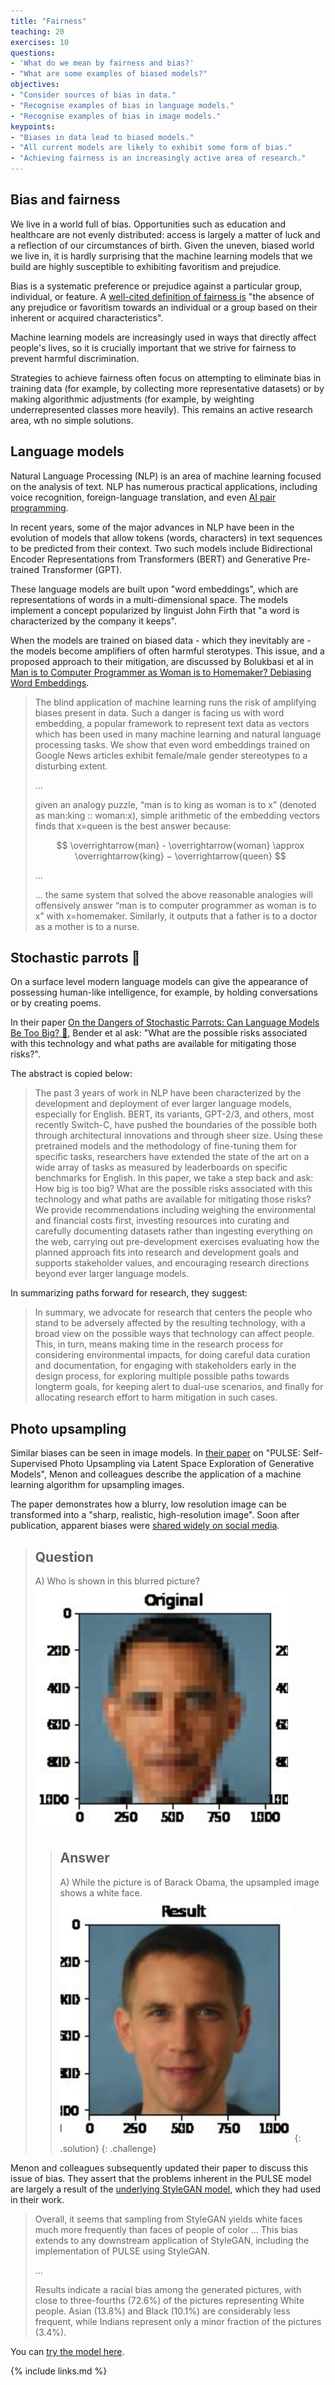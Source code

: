 ```yaml
---
title: "Fairness"
teaching: 20
exercises: 10
questions:
- 'What do we mean by fairness and bias?'
- "What are some examples of biased models?"
objectives:
- "Consider sources of bias in data."
- "Recognise examples of bias in language models."
- "Recognise examples of bias in image models."
keypoints:
- "Biases in data lead to biased models."
- "All current models are likely to exhibit some form of bias."
- "Achieving fairness is an increasingly active area of research."
---
```


## Bias and fairness

<!--

See: https://www.nature.com/articles/s41746-021-00549-7 Box 2 on algorithmic bias.
-->

We live in a world full of bias. Opportunities such as education and healthcare are not evenly distributed: access is largely a matter of luck and a reflection of our circumstances of birth. Given the uneven, biased world we live in, it is hardly surprising that the machine learning models that we build are highly susceptible to exhibiting favoritism and prejudice.

Bias is a systematic preference or prejudice against a particular group, individual, or feature. A [well-cited definition of fairness is](https://arxiv.org/pdf/1908.09635.pdf) "the absence of any prejudice or favoritism towards an individual or a group based on their inherent or acquired characteristics". 

Machine learning models are increasingly used in ways that directly affect people's lives, so it is crucially important that we strive for fairness to prevent harmful discrimination. 

Strategies to achieve fairness often focus on attempting to eliminate bias in training data (for example, by collecting more representative datasets) or by making algorithmic adjustments (for example, by weighting underrepresented classes more heavily). This remains an active research area, wth no simple solutions. 

## Language models

Natural Language Processing (NLP) is an area of machine learning focused on the analysis of text. NLP has numerous practical applications, including voice recognition, foreign-language translation, and even [AI pair programming](https://copilot.github.com/).

In recent years, some of the major advances in NLP have been in the evolution of models that allow tokens (words, characters) in text sequences to be predicted from their context. Two such models include Bidirectional Encoder Representations from Transformers (BERT) and Generative Pre-trained Transformer (GPT).

These language models are built upon "word embeddings", which are representations of words in a multi-dimensional space. The models implement a concept popularized by linguist John Firth that "a word is characterized by the company it keeps".

When the models are trained on biased data - which they inevitably are - the models become amplifiers of often harmful sterotypes. This issue, and a proposed approach to their mitigation, are discussed by Bolukbasi et al in [Man is to Computer Programmer as Woman is to Homemaker? Debiasing Word Embeddings](https://arxiv.org/pdf/1607.06520.pdf).

> The blind application of machine learning runs the risk of amplifying biases present in data. Such a danger is facing us with word embedding, a popular framework to represent text data as vectors which has been used in many machine learning and natural language processing tasks. We show that even word embeddings trained on Google News articles exhibit female/male gender stereotypes to a disturbing extent.
> 
> ...
> 
> given an analogy puzzle, “man is to king as woman is to x” (denoted as man:king :: woman:x), simple arithmetic of the embedding vectors finds that x=queen is the best answer because:
> 
> 
> $$
> \overrightarrow{man} - \overrightarrow{woman} \approx \overrightarrow{king} − \overrightarrow{queen}
> $$
> 
> 
> ...
> 
> ... the same system that solved the above reasonable analogies will offensively answer “man is to computer programmer as woman is to x” with x=homemaker. Similarly, it outputs that a father is to a doctor as a mother is to a nurse. 

## Stochastic parrots 🦜

On a surface level modern language models can give the appearance of possessing human-like intelligence, for example, by holding conversations or by creating poems.

In their paper [On the Dangers of Stochastic Parrots: Can Language Models Be Too Big? 🦜](https://dl.acm.org/doi/pdf/10.1145/3442188.3445922), Bender et al ask: "What are the possible risks associated with this technology and what paths are available for mitigating those risks?". 

The abstract is copied below:

> The past 3 years of work in NLP have been characterized by the development and deployment of ever larger language models, especially for English. BERT, its variants, GPT-2/3, and others, most recently Switch-C, have pushed the boundaries of the possible both through architectural innovations and through sheer size. Using these pretrained models and the methodology of fine-tuning them for specific tasks, researchers have extended the state of the art on a wide array of tasks as measured by leaderboards on specific benchmarks for English. In this paper, we take a step back and ask: How big is too big? What are the possible risks associated with this technology and what paths are available for mitigating those risks? We provide recommendations including weighing the environmental and financial costs first, investing resources into curating and carefully documenting datasets rather than ingesting everything on the web, carrying out pre-development exercises evaluating how the planned approach fits into research and development goals and supports stakeholder values, and encouraging research directions beyond ever larger language models.

In summarizing paths forward for research, they suggest:

> In summary, we advocate for research that centers the people who stand to be adversely affected by the resulting technology, with a broad view on the possible ways that technology can affect people. This, in turn, means making time in the research process for considering environmental impacts, for doing careful data curation and documentation, for engaging with stakeholders early in the design process, for exploring multiple possible paths towards longterm goals, for keeping alert to dual-use scenarios, and finally for allocating research effort to harm mitigation in such cases.

## Photo upsampling

Similar biases can be seen in image models. In [their paper](https://arxiv.org/pdf/2003.03808.pdf) on "PULSE: Self-Supervised Photo Upsampling via Latent Space Exploration of Generative Models", Menon and colleagues describe the application of a machine learning algorithm for upsampling images. 

The paper demonstrates how a blurry, low resolution image can be transformed into a "sharp, realistic, high-resolution image". Soon after publication, apparent biases were [shared widely on social media](https://twitter.com/Chicken3gg/status/1274314622447820801?s=20&t=_oORPJBJRaBW_J0zresFJQ).

> ## Question
> A) Who is shown in this blurred picture? ![Barack Obama by @Chicken3gg, Twitter](../fig/pulse_chicken3gg_original.png)
> 
> > ## Answer
> > A) While the picture is of Barack Obama, the upsampled image shows a white face. ![Barack Obama by @Chicken3gg, Twitter](../fig/pulse_chicken3gg_result.png)
> {: .solution}
{: .challenge}

Menon and colleagues subsequently updated their paper to discuss this issue of bias. They assert that the problems inherent in the PULSE model are largely a result of the [underlying StyleGAN model](https://arxiv.org/abs/1812.04948), which they had used in their work. 

> Overall, it seems that sampling from StyleGAN yields white faces much more frequently than faces of people of color ... This bias extends to any downstream application of StyleGAN, including the implementation of PULSE using StyleGAN.
> 
> ...
> 
> Results indicate a racial bias among the generated pictures, with close to three-fourths (72.6%) of the pictures representing White people. Asian (13.8%) and Black (10.1%) are considerably less frequent, while Indians represent only a minor fraction of the pictures (3.4%).

You can [try the model here](https://colab.research.google.com/github/tg-bomze/Face-Depixelizer/blob/master/Face_Depixelizer_Eng.ipynb#scrollTo=fU0aGtD4Nl4W).

<!--

# Biased labels

TODO:

Jury learning: https://arxiv.org/abs/2202.02950

-->


{% include links.md %}